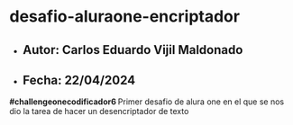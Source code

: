 # desafio-aluraone-encriptador
<ul>
  <li>
    <h2>
        Autor: Carlos Eduardo Vijil Maldonado
    </h2>
  </li>
  <li>
    <h2>
        Fecha: 22/04/2024
    </h2>
  </li>
</ul>
<strong>
  #challengeonecodificador6 
</strong>
Primer desafio de alura one en el que se nos dio la tarea de hacer un desencriptador de texto
